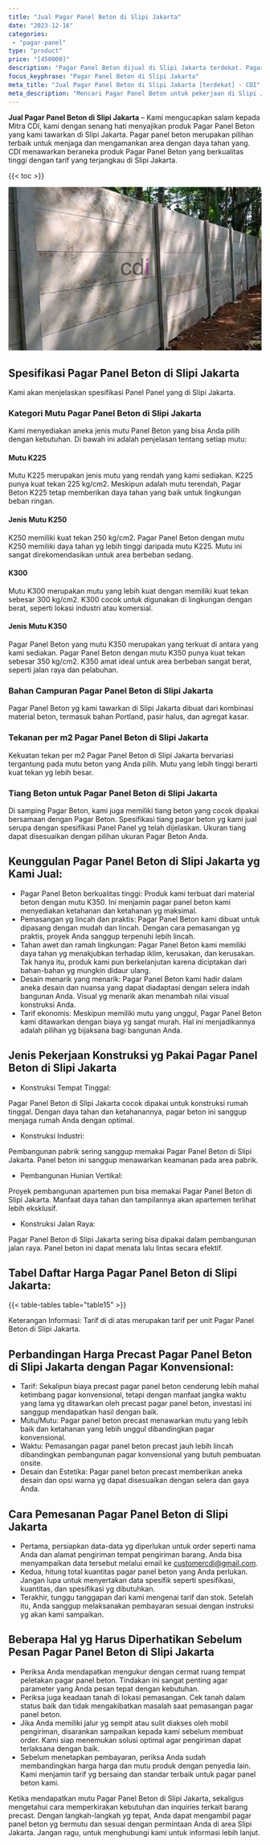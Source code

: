 ```yaml
---
title: "Jual Pagar Panel Beton di Slipi Jakarta"
date: "2023-12-16"
categories:
 - "pagar-panel"
type: "product"
price: "[450000]"
description: "Pagar Panel Beton dijual di Slipi Jakarta terdekat. Pagar Panel Beton ini biasanya dipakai dalam proyek pembangunan sebagai pembatas area yang kuat dan tahan lama. Kontak kami untuk mendapatkan informasi lebih lanjut."
focus_keyphrase: "Pagar Panel Beton di Slipi Jakarta"
meta_title: "Jual Pagar Panel Beton di Slipi Jakarta [terdekat] - CDI"
meta_description: "Mencari Pagar Panel Beton untuk pekerjaan di Slipi Jakarta? Kami memiliki Pagar Panel Beton berkualitas untuk pembatas lahan. Segera dapatkan penawaran terbaik sekarang."
---
```


**Jual Pagar Panel Beton di Slipi Jakarta** – Kami mengucapkan salam kepada Mitra CDI, kami dengan senang hati menyajikan produk Pagar Panel Beton yang kami tawarkan di Slipi Jakarta. Pagar panel beton merupakan pilihan terbaik untuk menjaga dan mengamankan area dengan daya tahan yang. CDI menawarkan beraneka produk Pagar Panel Beton yang berkualitas tinggi dengan tarif yang terjangkau di Slipi Jakarta.

{{< toc >}}

![Jual Pagar Panel Beton di Slipi Jakarta](/images/pagar-panel/pagar-panel-29.jpg)

## Spesifikasi Pagar Panel Beton di Slipi Jakarta

Kami akan menjelaskan spesifikasi Panel Panel yang di Slipi Jakarta.

### Kategori Mutu Pagar Panel Beton di Slipi Jakarta

Kami menyediakan aneka jenis mutu Panel Beton yang bisa Anda pilih dengan kebutuhan. Di bawah ini adalah penjelasan tentang setiap mutu:

#### Mutu K225

Mutu K225 merupakan jenis mutu yang rendah yang kami sediakan. K225 punya kuat tekan 225 kg/cm2. Meskipun adalah mutu terendah, Pagar Beton K225 tetap memberikan daya tahan yang baik untuk lingkungan beban ringan.

#### Jenis Mutu K250

K250 memiliki kuat tekan 250 kg/cm2. Pagar Panel Beton dengan mutu K250 memiliki daya tahan yg lebih tinggi daripada mutu K225. Mutu ini sangat direkomendasikan untuk area berbeban sedang.

#### K300

Mutu K300 merupakan mutu yang lebih kuat dengan memiliki kuat tekan sebesar 300 kg/cm2. K300 cocok untuk digunakan di lingkungan dengan berat, seperti lokasi industri atau komersial.

#### Jenis Mutu K350

Pagar Panel Beton yang mutu K350 merupakan yang terkuat di antara yang kami sediakan. Pagar Panel Beton dengan mutu K350 punya kuat tekan sebesar 350 kg/cm2. K350 amat ideal untuk area berbeban sangat berat, seperti jalan raya dan pelabuhan.

### Bahan Campuran Pagar Panel Beton di Slipi Jakarta

Pagar Panel Beton yg kami tawarkan di Slipi Jakarta dibuat dari kombinasi material beton, termasuk bahan Portland, pasir halus, dan agregat kasar.

### Tekanan per m2 Pagar Panel Beton di Slipi Jakarta

Kekuatan tekan per m2 Pagar Panel Beton di Slipi Jakarta bervariasi tergantung pada mutu beton yang Anda pilih. Mutu yang lebih tinggi berarti kuat tekan yg lebih besar.

### Tiang Beton untuk Pagar Panel Beton di Slipi Jakarta

Di samping Pagar Beton, kami juga memiliki tiang beton yang cocok dipakai bersamaan dengan Pagar Beton. Spesifikasi tiang pagar beton yg kami jual serupa dengan spesifikasi Panel Panel yg telah dijelaskan. Ukuran tiang dapat disesuaikan dengan pilihan ukuran Pagar Beton Anda.

## Keunggulan Pagar Panel Beton di Slipi Jakarta yg Kami Jual:

*   Pagar Panel Beton berkualitas tinggi: Produk kami terbuat dari material beton dengan mutu K350. Ini menjamin pagar panel beton kami menyediakan ketahanan dan ketahanan yg maksimal.
*   Pemasangan yg lincah dan praktis: Pagar Panel Beton kami dibuat untuk dipasang dengan mudah dan lincah. Dengan cara pemasangan yg praktis, proyek Anda sanggup terpenuhi lebih lincah.
*   Tahan awet dan ramah lingkungan: Pagar Panel Beton kami memiliki daya tahan yg menakjubkan terhadap iklim, kerusakan, dan kerusakan. Tak hanya itu, produk kami pun berkelanjutan karena diciptakan dari bahan-bahan yg mungkin didaur ulang.
*   Desain menarik yang menarik: Pagar Panel Beton kami hadir dalam aneka desain dan nuansa yang dapat diadaptasi dengan selera indah bangunan Anda. Visual yg menarik akan menambah nilai visual konstruksi Anda.
*   Tarif ekonomis: Meskipun memiliki mutu yang unggul, Pagar Panel Beton kami ditawarkan dengan biaya yg sangat murah. Hal ini menjadikannya adalah pilihan yg bijaksana bagi bangunan Anda.

## Jenis Pekerjaan Konstruksi yg Pakai Pagar Panel Beton di Slipi Jakarta

*   Konstruksi Tempat Tinggal:

Pagar Panel Beton di Slipi Jakarta cocok dipakai untuk konstruksi rumah tinggal. Dengan daya tahan dan ketahanannya, pagar beton ini sanggup menjaga rumah Anda dengan optimal.
*   Konstruksi Industri:

Pembangunan pabrik sering sanggup memakai Pagar Panel Beton di Slipi Jakarta. Panel beton ini sanggup menawarkan keamanan pada area pabrik.
*   Pembangunan Hunian Vertikal:

Proyek pembangunan apartemen pun bisa memakai Pagar Panel Beton di Slipi Jakarta. Manfaat daya tahan dan tampilannya akan apartemen terlihat lebih eksklusif.
*   Konstruksi Jalan Raya:

Pagar Panel Beton di Slipi Jakarta sering bisa dipakai dalam pembangunan jalan raya. Panel beton ini dapat menata lalu lintas secara efektif.

## Tabel Daftar Harga Pagar Panel Beton di Slipi Jakarta:

{{< table-tables table="table15" >}}

Keterangan Informasi: Tarif di di atas merupakan tarif per unit Pagar Panel Beton di Slipi Jakarta.

## Perbandingan Harga Precast Pagar Panel Beton di Slipi Jakarta dengan Pagar Konvensional:

*   Tarif: Sekalipun biaya precast pagar panel beton cenderung lebih mahal ketimbang pagar konvensional, tetapi dengan manfaat jangka waktu yang lama yg ditawarkan oleh precast pagar panel beton, investasi ini sanggup mendapatkan hasil dengan baik.
*   Mutu/Mutu: Pagar panel beton precast menawarkan mutu yang lebih baik dan ketahanan yang lebih unggul dibandingkan pagar konvensional.
*   Waktu: Pemasangan pagar panel beton precast jauh lebih lincah dibandingkan pembangunan pagar konvensional yang butuh pembuatan onsite.
*   Desain dan Estetika: Pagar panel beton precast memberikan aneka desain dan opsi warna yg dapat disesuaikan dengan selera dan gaya Anda.

## Cara Pemesanan Pagar Panel Beton di Slipi Jakarta

*   Pertama, persiapkan data-data yg diperlukan untuk order seperti nama Anda dan alamat pengiriman tempat pengiriman barang. Anda bisa menyampaikan data tersebut melalui email ke customercdi@gmail.com.
*   Kedua, hitung total kuantitas pagar panel beton yang Anda perlukan. Jangan lupa untuk menyertakan data spesifik seperti spesifikasi, kuantitas, dan spesifikasi yg dibutuhkan.
*   Terakhir, tunggu tanggapan dari kami mengenai tarif dan stok. Setelah itu, Anda sanggup melaksanakan pembayaran sesuai dengan instruksi yg akan kami sampaikan.

## Beberapa Hal yg Harus Diperhatikan Sebelum Pesan Pagar Panel Beton di Slipi Jakarta

*   Periksa Anda mendapatkan mengukur dengan cermat ruang tempat peletakan pagar panel beton. Tindakan ini sangat penting agar parameter yang Anda pesan tepat dengan kebutuhan.
*   Periksa juga keadaan tanah di lokasi pemasangan. Cek tanah dalam status baik dan tidak mengakibatkan masalah saat pemasangan pagar panel beton.
*   Jika Anda memiliki jalur yg sempit atau sulit diakses oleh mobil pengiriman, disarankan sampaikan kepada kami sebelum membuat order. Kami siap menemukan solusi optimal agar pengiriman dapat terlaksana dengan baik.
*   Sebelum menetapkan pembayaran, periksa Anda sudah membandingkan harga harga dan mutu produk dengan penyedia lain. Kami menjamin tarif yg bersaing dan standar terbaik untuk pagar panel beton kami.

Ketika mendapatkan mutu Pagar Panel Beton di Slipi Jakarta, sekaligus mengetahui cara memperkirakan kebutuhan dan inquiries terkait barang precast. Dengan langkah-langkah yg tepat, Anda dapat mengambil pagar panel beton yg bermutu dan sesuai dengan permintaan Anda di area Slipi Jakarta. Jangan ragu, untuk menghubungi kami untuk informasi lebih lanjut.